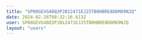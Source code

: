 ```yaml
---
title: "SP08GEVG48Q3PJB12471EJ25TB0HBRE8D6M89NJQ"
date: 2024-02-26T08:32:16.613Z
user: SP08GEVG48Q3PJB12471EJ25TB0HBRE8D6M89NJQ
layout: "users"
---
```

    